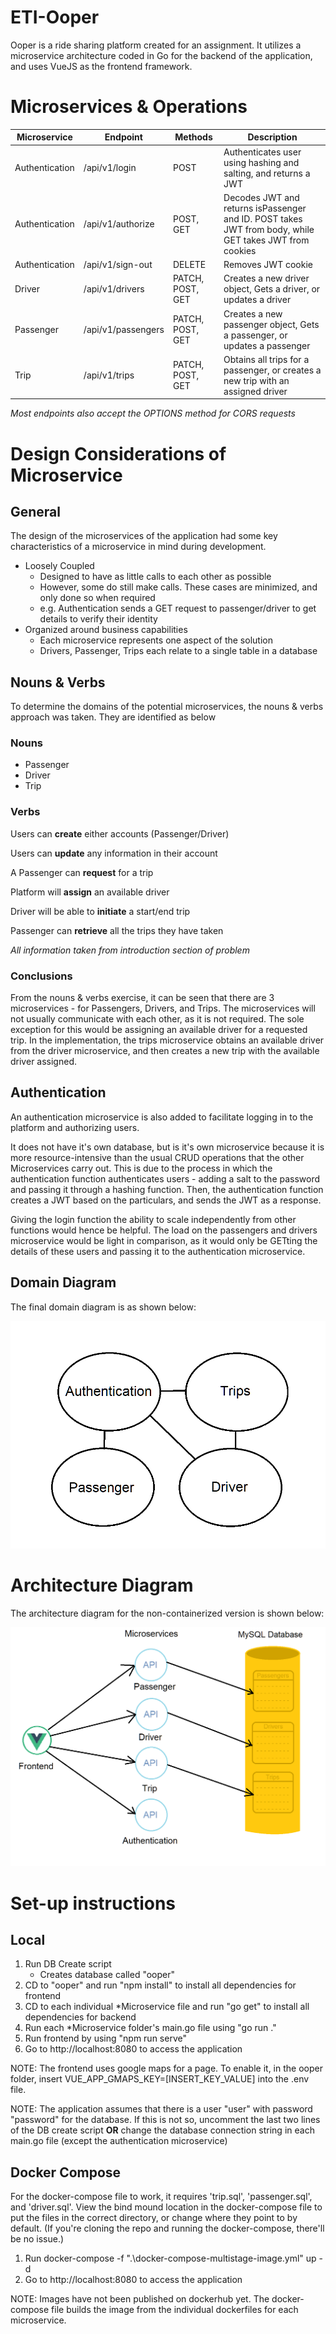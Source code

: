# ETI-Ooper

Ooper is a ride sharing platform created for an assignment. It utilizes a microservice architecture coded in Go for the backend of the application, and uses VueJS as the frontend framework.

# Microservices & Operations

| Microservice   | Endpoint           | Methods          | Description                                                                                            |
| -------------- | ------------------ | ---------------- | ------------------------------------------------------------------------------------------------------ |
| Authentication | /api/v1/login      | POST             | Authenticates user using hashing and salting, and returns a JWT                                        |
| Authentication | /api/v1/authorize  | POST, GET        | Decodes JWT and returns isPassenger and ID. POST takes JWT from body, while GET takes JWT from cookies |
| Authentication | /api/v1/sign-out   | DELETE           | Removes JWT cookie                                                                                     |
| Driver         | /api/v1/drivers    | PATCH, POST, GET | Creates a new driver object, Gets a driver, or updates a driver                                        |
| Passenger      | /api/v1/passengers | PATCH, POST, GET | Creates a new passenger object, Gets a passenger, or updates a passenger                               |
| Trip           | /api/v1/trips      | PATCH, POST, GET | Obtains all trips for a passenger, or creates a new trip with an assigned driver                       |

_Most endpoints also accept the OPTIONS method for CORS requests_

# Design Considerations of Microservice

## General

The design of the microservices of the application had some key characteristics of a microservice in mind during development.

- Loosely Coupled
  - Designed to have as little calls to each other as possible
  - However, some do still make calls. These cases are minimized, and only done so when required
  - e.g. Authentication sends a GET request to passenger/driver to get details to verify their identity
- Organized around business capabilities
  - Each microservice represents one aspect of the solution
  - Drivers, Passenger, Trips each relate to a single table in a database

## Nouns & Verbs

To determine the domains of the potential microservices, the nouns & verbs approach was taken. They are identified as below

### Nouns

- Passenger
- Driver
- Trip

### Verbs

Users can **create** either accounts (Passenger/Driver)

Users can **update** any information in their account

A Passenger can **request** for a trip

Platform will **assign** an available driver

Driver will be able to **initiate** a start/end trip

Passenger can **retrieve** all the trips they have taken

_All information taken from introduction section of problem_

### Conclusions

From the nouns & verbs exercise, it can be seen that there are 3 microservices - for Passengers, Drivers, and Trips. The microservices will not usually communicate with each other, as it is not required. The sole exception for this would be assigning an available driver for a requested trip. In the implementation, the trips microservice obtains an available driver from the driver microservice, and then creates a new trip with the available driver assigned.

## Authentication

An authentication microservice is also added to facilitate logging in to the platform and authorizing users.

It does not have it's own database, but is it's own microservice because it is more resource-intensive than the usual CRUD operations that the other Microservices carry out. This is due to the process in which the authentication function authenticates users - adding a salt to the password and passing it through a hashing function. Then, the authentication function creates a JWT based on the particulars, and sends the JWT as a response.

Giving the login function the ability to scale independently from other functions would hence be helpful. The load on the passengers and drivers microservice would be light in comparison, as it would only be GETting the details of these users and passing it to the authentication microservice.

## Domain Diagram

The final domain diagram is as shown below:

![Domain Diagram](mdImages/domainDiagram.png)

# Architecture Diagram

The architecture diagram for the non-containerized version is shown below:

![Architecture Diagram](mdImages/architectureDiagram.png)

# Set-up instructions

## Local

1. Run DB Create script
   - Creates database called "ooper"
2. CD to "ooper" and run "npm install" to install all dependencies for frontend
3. CD to each individual \*Microservice file and run "go get" to install all dependencies for backend
4. Run each \*Microservice folder's main.go file using "go run ."
5. Run frontend by using "npm run serve"
6. Go to http://localhost:8080 to access the application

NOTE: The frontend uses google maps for a page. To enable it, in the ooper folder, insert VUE_APP_GMAPS_KEY=[INSERT_KEY_VALUE] into the .env file.

NOTE: The application assumes that there is a user "user" with password "password" for the database.
If this is not so, uncomment the last two lines of the DB create script **OR** change the database connection string in each main.go file (except the authentication microservice)

## Docker Compose

For the docker-compose file to work, it requires 'trip.sql', 'passenger.sql', and 'driver.sql'. View the bind mound location in the docker-compose file to put the files in the correct directory, or change where they point to by default. (If you're cloning the repo and running the docker-compose, there'll be no issue.)

1. Run docker-compose -f ".\docker-compose-multistage-image.yml" up -d
2. Go to http://localhost:8080 to access the application

NOTE: Images have not been published on dockerhub yet. The docker-compose file builds the image from the individual dockerfiles for each microservice.
